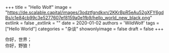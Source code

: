 +++
title = "Hello Wolf"
image = "https://de.scalable.capital/images/3odztfgndkxn/2KKrBpR5eAu52gXFY6gdBs/c1e84cb99c3e5277607ef8159a0e1fb9/hello_world_new_black.png"
extlink = false
_extlink = ""
date = 2020-01-02
authors = 'WildWolf'
tags = ["Hello World"]
categories = "杂谈"
showonlyimage = false
draft = false
+++

你好，世界；  
你好，野狼！
